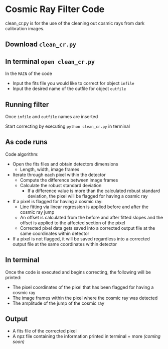 # Cosmic Ray Filter Code

clean_cr.py is for the use of the cleaning out cosmic rays from dark calibration images.

## Download ```clean_cr.py```

## In terminal ```open clean_cr.py```

In the ```MAIN``` of the code
- Input the fits file you would like to correct for object ```infile```
- Input the desired name of the outfile for object ```outfile```

## Running filter
Once ```infile``` and ```outfile``` names are inserted

Start correcting by executing
        ```python clean_cr.py``` in terminal

## As code runs
Code algorithm:
- Open the fits files and obtain detectors dimensions
    - Length, width, image frames
- Iterate through each pixel within the detector
    - Compute the difference between image frames
    - Calculate the robust standard deviation
        - If a difference value is more than the calculated robust standard deviation, the pixel will be flagged for having a cosmic ray
- If a pixel is flagged for having a cosmic ray:
    - Line fitting via linear regression is applied before and after the cosmic ray jump
    - An offset is calculated from the before and after fitted slopes and the offset is applied to the affected section of the pixel
    - Corrected pixel data gets saved into a corrected output file at the same coordinates within detector
- If a pixel is not flagged, it will be saved regardless into a corrected output file at the same coordinates within detector

## In terminal
Once the code is executed and begins correcting, the following will be printed:
- The pixel coordinates of the pixel that has been flagged for having a cosmic ray
- The image frames within the pixel where the cosmic ray was detected
- The amplitude of the jump of the cosmic ray <sub>

## Output
- A fits file of the corrected pixel 
- A npz file containing the information printed in terminal + more _(coming soon)_ 
